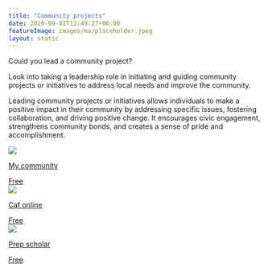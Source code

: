 ```yaml
---
title: "Community projects"
date: 2020-09-01T12:49:27+06:00
featureImage: images/ma/placeholder.jpeg
layout: static
---
```


Could you lead a community project?

Look into taking a leadership role in initiating and guiding community projects or initiatives to address local needs and improve the community.

Leading community projects or initiatives allows individuals to make a positive impact in their community by addressing specific issues, fostering collaboration, and driving positive change. It encourages civic engagement, strengthens community bonds, and creates a sense of pride and accomplishment.

<a class="ma-link" href="https://mycommunity.org.uk/how-to-get-started-with-a-project-in-your-community"><div class="ma-card"><div class="ma-icon"><img src ="/images/icon-check.png"/></div><div class="ma-name"><p>My community</p></div><div class="ma-paid-text"><span>Free</span></div></div></a><a class="ma-link" href="https://www.cafonline.org/my-personal-giving/long-term-giving/resource-centre/supporting-community-led-initiatives"><div class="ma-card"><div class="ma-icon"><img src ="/images/icon-check.png"/></div><div class="ma-name"><p>Caf online</p></div><div class="ma-paid-text"><span>Free </span></div></div></a><a class="ma-link" href="https://blog.prepscholar.com/129-examples-of-community-service-projects"><div class="ma-card"><div class="ma-icon"><img src ="/images/icon-check.png"/></div><div class="ma-name"><p>Prep scholar</p></div><div class="ma-paid-text"><span>Free</span></div></div></a>  

<br/><br/>






